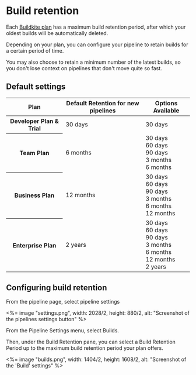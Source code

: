 # Build retention

Each [Buildkite plan](https://buildkite.com/pricing) has a maximum build retention
period, after which your oldest builds will be automatically deleted.


Depending on your plan, you can configure your pipeline to retain builds for
a certain period of time.

You may also choose to retain a minimum number of the latest builds, so you
don't lose context on pipelines that don't move quite so fast.

## Default settings

<table width="100%">
  <thead>
    <tr>
      <th>Plan</th>
      <th>Default Retention for new pipelines</th>
      <th>Options Available</th>
    </tr>
  </thead>
  <tbody>
    <tr>
      <th scope="row">Developer Plan & Trial</th>
      <td>30 days</td>
      <td>30 days</td>
    </tr>
    <tr>
      <th scope="row">Team Plan</th>
      <td>6 months</td>
      <td>30 days<br/>60 days<br/>90 days<br/>3 months<br/>6 months</td>
    </tr>
    <tr>
      <th scope="row">Business Plan</th>
      <td>12 months</td>
      <td>30 days<br/>60 days<br/>90 days<br/>3 months<br/>6 months<br/>12 months</td>
    </tr>
    <tr>
      <th scope="row">Enterprise Plan</th>
      <td>2 years</td>
      <td>30 days<br/>60 days<br/>90 days<br/>3 months<br/>6 months<br/>12 months<br/>2 years</td>
    </tr>
  </tbody>
</table>

## Configuring build retention

From the pipeline page, select pipeline settings

<%= image "settings.png", width: 2028/2, height: 880/2, alt: "Screenshot of the pipelines settings button" %>

From the Pipeline Settings menu, select Builds.

Then, under the Build Retention pane, you can select a Build Retention Period
up to the maximum build retention period your plan offers.

<%= image "builds.png", width: 1404/2, height: 1608/2, alt: "Screenshot of the 'Build' settings" %>
